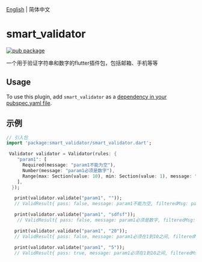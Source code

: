 [English](./README.md) | 简体中文

# smart_validator

[![pub package](https://img.shields.io/pub/v/smart_validator.svg)](https://pub.dartlang.org/packages/smart_validator)

一个用于验证字符串和数字的flutter插件包，包括邮箱、手机等等

## Usage
To use this plugin, add `smart_validator` as a [dependency in your pubspec.yaml file](https://flutter.io/platform-plugins/).

## 示例

``` dart
// 引入包
import 'package:smart_validator/smart_validator.dart';

 Validator validator = Validator(rules: {
    "param1": [
      Required(message: "param1不能为空"),
      Number(message: "param1必须是数字"),
      Range(max: Section(value: 10), min: Section(value: 1), message: "param1必须在1到10之间")
    ],
  });

   print(validator.validate("param1", ""));
   // ValidResult{ pass: false, message: param1不能为空, filteredMsg: param1不能为空 }

   print(validator.validate("param1", "sdfsf"));
    // ValidResult{ pass: false, message: param1必须是数字, filteredMsg: param1必须是数字 }

   print(validator.validate("param1", "20"));
   // ValidResult{ pass: false, message: param1必须在1到10之间, filteredMsg: param1必须在1到10之间 }

   print(validator.validate("param1", "5"));
   // ValidResult{ pass: true, message: param1必须在1到10之间, filteredMsg:  }

```
